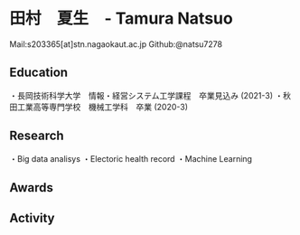 # 田村　夏生　- Tamura Natsuo

Mail:s203365[at]stn.nagaokaut.ac.jp
Github:@natsu7278

## Education
 ・長岡技術科学大学　情報・経営システム工学課程　卒業見込み (2021-3)
 ・秋田工業高等専門学校　機械工学科　卒業 (2020-3)
 
## Research
 ・Big data analisys
 ・Electoric health record
 ・Machine Learning
 
## Awards

## Activity
